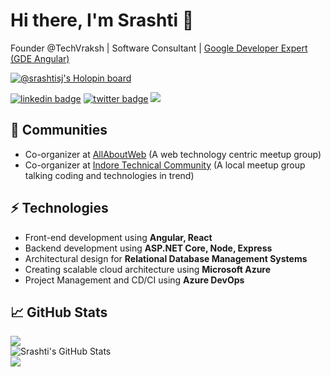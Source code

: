# Hi there, I'm Srashti 👋
Founder @TechVraksh | Software Consultant | [Google Developer Expert (GDE Angular)](https://angular.io/about?group=GDE)

[![@srashtisj's Holopin board](https://holopin.io/api/user/board?user=srashtisj)](https://holopin.io/@srashtisj)

[![linkedin badge](https://img.shields.io/badge/srashtisj-30302f?style=flat&logo=linkedin)](https://www.linkedin.com/in/srashtisj)
[![twitter badge](https://img.shields.io/badge/@srashtisj-30302f?style=flat&logo=twitter)](https://twitter.com/srashtisj)
<img src="https://komarev.com/ghpvc/?username=srashtisj&style=plastic" />
<!--[[![Gmail Badge](https://img.shields.io/badge/abc@gmail.com-30302f?style=flat&logo=Gmail&logoColor=red)](mailto:abc@gmail.com)](url)-->

## 👯 Communities
- Co-organizer at [AllAboutWeb](https://twitter.com/allaboutweb) (A web technology centric meetup group)
- Co-organizer at [Indore Technical Community](https://twitter.com/indoretechcom) (A local meetup group talking coding and technologies in trend)

## ⚡ Technologies
- Front-end development using **Angular, React**
- Backend development using **ASP.NET Core, Node, Express**
- Architectural design for **Relational Database Management Systems**
- Creating scalable cloud architecture using **Microsoft Azure**
- Project Management and CD/CI using **Azure DevOps**

## &#x1f4c8; GitHub Stats
  <img align="center" src="https://github-readme-stats.vercel.app/api/top-langs/?username=srashtisj&hide=java,html&title_color=ffffff&text_color=c9cacc&icon_color=2bbc8a&bg_color=1d1f21" />

<br/>
  <img align="center" src="https://github-readme-stats.vercel.app/api?username=srashtisj&show_icons=true&line_height=27&count_private=true&title_color=ffffff&text_color=c9cacc&icon_color=2bbc8a&bg_color=1d1f21" alt="Srashti's GitHub Stats" />

<br/>
<img src="https://github-readme-streak-stats.herokuapp.com/?user=srashtisj&&theme=radical&&hide_border=false&&show_icons=true"/>
